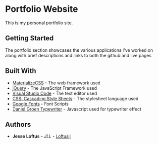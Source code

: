 # Portfolio Website

This is my personal portfolio site.

## Getting Started

The portfolio section showcases the various applications I've worked on along with brief descriptions and links to both the github and live pages.

## Built With

* [MaterializeCSS](https://materializecss.com/) - The web framework used
* [jQuery](https://jquery.com/) - The JavaScript Framework used
* [Visual Studio Code](https://code.visualstudio.com/) - The text editor used
* [CSS: Cascading Style Sheets](https://developer.mozilla.org/en-US/docs/Web/CSS) - The stylesheet language used
* [Google Fonts](http://google.com/fonts) - Font Scripts
* [Daniel Groen Typewriter](https://codepen.io/danielgroen/pen/VeRPOq) - Javascript used for typewriter effect

## Authors

* **Jesse Loftus** - *JLL* - [Loftusjl](https://github.com/loftusjl)
